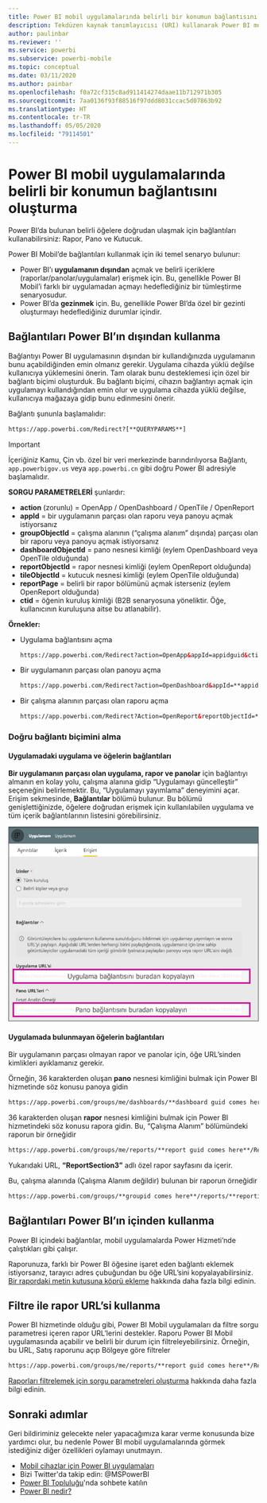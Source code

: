 ```yaml
---
title: Power BI mobil uygulamalarında belirli bir konumun bağlantısını oluşturma
description: Tekdüzen kaynak tanımlayıcısı (URI) kullanarak Power BI mobil uygulamasındaki belirli bir panonun, kutucuğun veya raporun ayrıntılı bağlantısını oluşturmayı öğrenin.
author: paulinbar
ms.reviewer: ''
ms.service: powerbi
ms.subservice: powerbi-mobile
ms.topic: conceptual
ms.date: 03/11/2020
ms.author: painbar
ms.openlocfilehash: f0a72cf315c8ad911414274daae11b712971b305
ms.sourcegitcommit: 7aa0136f93f88516f97ddd8031ccac5d07863b92
ms.translationtype: HT
ms.contentlocale: tr-TR
ms.lasthandoff: 05/05/2020
ms.locfileid: "79114501"
---
```

# <a name="create-a-link-to-a-specific-location-in-the-power-bi-mobile-apps"></a>Power BI mobil uygulamalarında belirli bir konumun bağlantısını oluşturma
Power BI’da bulunan belirli öğelere doğrudan ulaşmak için bağlantıları kullanabilirsiniz: Rapor, Pano ve Kutucuk.

Power BI Mobil’de bağlantıları kullanmak için iki temel senaryo bulunur: 

* Power BI’ı **uygulamanın dışından** açmak ve belirli içeriklere (raporlar/panolar/uygulamalar) erişmek için. Bu, genellikle Power BI Mobil’i farklı bir uygulamadan açmayı hedeflediğiniz bir tümleştirme senaryosudur. 
* Power BI’da **gezinmek** için. Bu, genellikle Power BI’da özel bir gezinti oluşturmayı hedeflediğiniz durumlar içindir.


## <a name="use-links-from-outside-of-power-bi"></a>Bağlantıları Power BI’ın dışından kullanma
Bağlantıyı Power BI uygulamasının dışından bir kullandığınızda uygulamanın bunu açabildiğinden emin olmanız gerekir. Uygulama cihazda yüklü değilse kullanıcıya yüklemesini önerin. Tam olarak bunu desteklemesi için özel bir bağlantı biçimi oluşturduk. Bu bağlantı biçimi, cihazın bağlantıyı açmak için uygulamayı kullandığından emin olur ve uygulama cihazda yüklü değilse, kullanıcıya mağazaya gidip bunu edinmesini önerir.

Bağlantı şununla başlamalıdır:  
```html
https://app.powerbi.com/Redirect?[**QUERYPARAMS**]
```

> [!IMPORTANT]
> İçeriğiniz Kamu, Çin vb. özel bir veri merkezinde barındırılıyorsa Bağlantı, `app.powerbigov.us` veya `app.powerbi.cn` gibi doğru Power BI adresiyle başlamalıdır.   
>


**SORGU PARAMETRELERİ** şunlardır:
* **action** (zorunlu) = OpenApp / OpenDashboard / OpenTile / OpenReport
* **appId** = bir uygulamanın parçası olan raporu veya panoyu açmak istiyorsanız 
* **groupObjectId** = çalışma alanının (“çalışma alanım” dışında) parçası olan bir raporu veya panoyu açmak istiyorsanız
* **dashboardObjectId** = pano nesnesi kimliği (eylem OpenDashboard veya OpenTile olduğunda)
* **reportObjectId** = rapor nesnesi kimliği (eylem OpenReport olduğunda)
* **tileObjectId** = kutucuk nesnesi kimliği (eylem OpenTile olduğunda)
* **reportPage** = belirli bir rapor bölümünü açmak isterseniz (eylem OpenReport olduğunda)
* **ctid** = öğenin kuruluş kimliği (B2B senaryosuna yöneliktir. Öğe, kullanıcının kuruluşuna aitse bu atlanabilir).

**Örnekler:**

* Uygulama bağlantısını açma 
  ```html
  https://app.powerbi.com/Redirect?action=OpenApp&appId=appidguid&ctid=organizationid
  ```

* Bir uygulamanın parçası olan panoyu açma 
  ```html
  https://app.powerbi.com/Redirect?action=OpenDashboard&appId=**appidguid**&dashboardObjectId=**dashboardidguid**&ctid=**organizationid**
  ```

* Bir çalışma alanının parçası olan raporu açma
  ```html
  https://app.powerbi.com/Redirect?Action=OpenReport&reportObjectId=**reportidguid**&groupObjectId=**groupidguid**&reportPage=**ReportSectionName**
  ```

### <a name="how-to-get-the-right-link-format"></a>Doğru bağlantı biçimini alma

#### <a name="links-of-apps-and-items-in-app"></a>Uygulamadaki uygulama ve öğelerin bağlantıları

**Bir uygulamanın parçası olan uygulama, rapor ve panolar** için bağlantıyı almanın en kolay yolu, çalışma alanına gidip “Uygulamayı güncelleştir” seçeneğini belirlemektir. Bu, “Uygulamayı yayımlama” deneyimini açar. Erişim sekmesinde, **Bağlantılar** bölümü bulunur. Bu bölümü genişlettiğinizde, öğelere doğrudan erişmek için kullanılabilen uygulama ve tüm içerik bağlantılarının listesini görebilirsiniz.

![Power BI uygulama yayımlama bağlantıları ](./media/mobile-apps-links/mobile-link-copy-app-links.png)

#### <a name="links-of-items-not-in-app"></a>Uygulamada bulunmayan öğelerin bağlantıları 

Bir uygulamanın parçası olmayan rapor ve panolar için, öğe URL’sinden kimlikleri ayıklamanız gerekir.

Örneğin, 36 karakterden oluşan **pano** nesnesi kimliğini bulmak için Power BI hizmetinde söz konusu panoya gidin 

```html
https://app.powerbi.com/groups/me/dashboards/**dashboard guid comes here**?ctid=**organization id comes here**`
```

36 karakterden oluşan **rapor** nesnesi kimliğini bulmak için Power BI hizmetindeki söz konusu rapora gidin.
Bu, “Çalışma Alanım” bölümündeki raporun bir örneğidir

```html
https://app.powerbi.com/groups/me/reports/**report guid comes here**/ReportSection3?ctid=**organization id comes here**`
```
Yukarıdaki URL, **“ReportSection3”** adlı özel rapor sayfasını da içerir.

Bu, çalışma alanında (Çalışma Alanım değildir) bulunan bir raporun örneğidir

```html
https://app.powerbi.com/groups/**groupid comes here**/reports/**reportid comes here**/ReportSection1?ctid=**organizationid comes here**
```

## <a name="use-links-inside-power-bi"></a>Bağlantıları Power BI’ın içinden kullanma

Power BI içindeki bağlantılar, mobil uygulamalarda Power Hizmeti’nde çalıştıkları gibi çalışır.

Raporunuza, farklı bir Power BI öğesine işaret eden bağlantı eklemek istiyorsanız, tarayıcı adres çubuğundan bu öğe URL’sini kopyalayabilirsiniz. [Bir rapordaki metin kutusuna köprü ekleme](https://docs.microsoft.com/power-bi/service-add-hyperlink-to-text-box) hakkında daha fazla bilgi edinin.

## <a name="use-report-url-with-filter"></a>Filtre ile rapor URL’si kullanma
Power BI hizmetinde olduğu gibi, Power BI Mobil uygulamaları da filtre sorgu parametresi içeren rapor URL’lerini destekler. Raporu Power BI Mobil uygulamasında açabilir ve belirli bir durum için filtreleyebilirsiniz. Örneğin, bu URL, Satış raporunu açıp Bölgeye göre filtreler

```html
https://app.powerbi.com/groups/me/reports/**report guid comes here**/ReportSection3?ctid=**organization id comes here**&filter=Store/Territory eq 'NC'
```

[Raporları filtrelemek için sorgu parametreleri oluşturma](https://docs.microsoft.com/power-bi/service-url-filters) hakkında daha fazla bilgi edinin.

## <a name="next-steps"></a>Sonraki adımlar
Geri bildiriminiz gelecekte neler yapacağımıza karar verme konusunda bize yardımcı olur, bu nedenle Power BI mobil uygulamalarında görmek istediğiniz diğer özellikleri oylamayı unutmayın. 

* [Mobil cihazlar için Power BI uygulamaları](mobile-apps-for-mobile-devices.md)
* Bizi Twitter'da takip edin: @MSPowerBI
* [Power BI Topluluğu](https://community.powerbi.com/)'nda sohbete katılın
* [Power BI nedir?](../../fundamentals/power-bi-overview.md)

